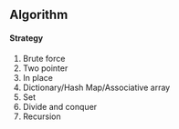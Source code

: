 ## Algorithm
#### Strategy
1. Brute force
2. Two pointer
3. In place
4. Dictionary/Hash Map/Associative array
5. Set
6. Divide and conquer
7. Recursion